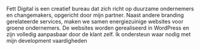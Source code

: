Fett Digital is een creatief bureau dat zich richt op duurzame ondernemers en changemakers, opgericht door mijn partner. Naast andere branding gerelateerde services, maken we samen energiezuinige websites voor groene ondernemers. De websites worden gerealiseerd in WordPress en zijn volledig aanpasbaar door de klant zelf. Ik ondersteun waar nodig met mijn development vaardigheden